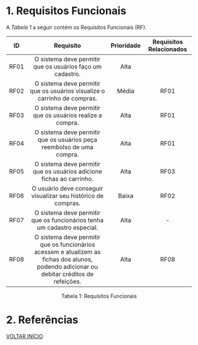 # 1. Requisitos Funcionais

<p align="justify">A <i>Tabela 1</i> a seguir contém os Requisitos Funcionais (RF).</p>

| ID   |                                 Requisito                                   | Prioridade | Requisitos Relacionados |
| :--: | :-----------------------------------------------------------------------:   | :--------: | :---------: |
| RF01 |    O sistema deve permitir que os usuários faço um cadastro.                |  Alta     |         |
| RF02 |    O sistema deve permitir que os usuários visualize o carrinho de compras. |  Média      |     RF01   |
| RF03 |    O sistema deve permitir que os usuários realize a compra.                |  Alta     |     RF01       |
| RF04 |    O sistema deve permitir que os usuários peça reembolso de uma compra.    |  Alta      |      RF01       |
| RF05 |    O sistema deve permitir que os usuários adicione fichas ao carrinho.     |  Alta     |        RF03     |
| RF06 |    O usuário deve conseguir visualizar seu histórico de compras.            |  Baixa      |       RF02      |
| RF07 |    O sistema deve permitir que os funcionários tenha um cadastro especial.  |  Alta       |      -       |
| RF08 |    O sistema deve permitir que os funcionários acessem e atualizem as fichas dos alunos, podendo adicionar ou debitar créditos de refeições. |     Alta       |      RF08       |


<div style="text-align: center">
<p>Tabela 1: Requisitos Funcionais</p>
</div>

# 2. Referências


<a href="../README.md">VOLTAR INÍCIO</a>
